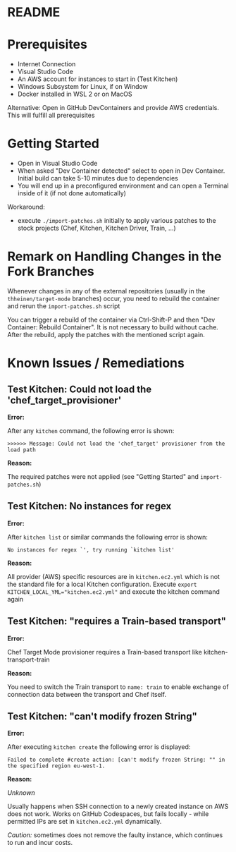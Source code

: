 # README

# Prerequisites

- Internet Connection
- Visual Studio Code
- An AWS account for instances to start in (Test Kitchen)
- Windows Subsystem for Linux, if on Window
- Docker installed in WSL 2 or on MacOS

Alternative: Open in GitHub DevContainers and provide AWS credentials. This will fulfill all prerequisites

# Getting Started

- Open in Visual Studio Code
- When asked "Dev Container detected" select to open in Dev Container. Initial build can take 5-10 minutes due to dependencies
- You will end up in a preconfigured environment and can open a Terminal inside of it (if not done automatically)

Workaround:
- execute `./import-patches.sh` initially to apply various patches to the stock projects (Chef, Kitchen, Kitchen Driver, Train, ...)

# Remark on Handling Changes in the Fork Branches

Whenever changes in any of the external repositories (usually in the `thheinen/target-mode` branches) occur, you need to rebuild the container and rerun the `import-patches.sh` script

You can trigger a rebuild of the container via Ctrl-Shift-P and then "Dev Container: Rebuild Container". It is not necessary to build without cache. After the rebuild, apply the patches with the mentioned script again.

# Known Issues / Remediations

## Test Kitchen: Could not load the 'chef_target_provisioner'

__Error:__

After any `kitchen` command, the following error is shown:
```
>>>>>> Message: Could not load the 'chef_target' provisioner from the load path
```

__Reason:__

The required patches were not applied (see "Getting Started" and `import-patches.sh`)

## Test Kitchen: No instances for regex

__Error:__

After `kitchen list` or similar commands the following error is shown:
```
No instances for regex `', try running `kitchen list'
```

__Reason:__

All provider (AWS) specific resources are in `kitchen.ec2.yml` which is not the standard file for a local Kitchen configuration.
Execute `export KITCHEN_LOCAL_YML="kitchen.ec2.yml"` and execute the kitchen command again

## Test Kitchen: "requires a Train-based transport"

__Error:__

Chef Target Mode provisioner requires a Train-based transport like kitchen-transport-train

__Reason:__

You need to switch the Train transport to `name: train` to enable exchange of connection data between the transport and Chef itself.

## Test Kitchen: "can't modify frozen String"

__Error:__

After executing `kitchen create` the following error is displayed:

```
Failed to complete #create action: [can't modify frozen String: "" in the specified region eu-west-1.
```

__Reason:__

_Unknown_

Usually happens when SSH connection to a newly created instance on AWS does not work. Works on GitHub Codespaces, but fails locally - while permitted IPs are set in `kitchen.ec2.yml` dynamically.

_Caution:_ sometimes does not remove the faulty instance, which continues to run and incur costs.